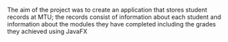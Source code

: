The aim of the project was to create an application that stores student records at MTU; the records consist of information about each student and information about the modules they have completed including the grades they achieved using JavaFX
